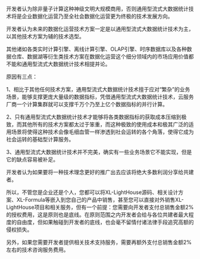 开发者认为除非量子计算这种神级文明大规模商用，否则通用型流式大数据统计技术将是企业数据化运营乃至全社会数据化运营更为终极的技术发展方向。

开发者认为未来的数据化运营技术方案一定是以通用型流式大数据统计技术为主，以其他技术方案为辅的技术选型。

其他诸如各类实时计算引擎、离线计算引擎、OLAP引擎、时序数据库以及各种数据仓库、数据湖等衍生类技术方案在数据化运营这个细分领域内的市场应用价值都不能和通用型流式大数据统计技术相提并论。

原因有三点：

1、相比于其他任何技术方案，通用型流式大数据统计技术擅于应对“繁杂”的业务场景，能够支撑更庞大量级的数据指标，凭借通用型流式大数据统计技术，云服务厂商一个计算集群就可以支撑千万个乃至上亿个数据指标的并行计算。

2、只有通用型流式大数据统计技术才能够将各类数据指标的获取成本压缩到极致，而其他所有的技术方案都太过于笨重，而这种极致的使用成本和极其广泛的适用场景将使得这种技术会像毛细血管一样渗透到社会运转的各个角落，使得它成为社会运转的基础型计算服务。

3、通用型流式大数据统计技术并不完美，确实有一些业务场景它不能实现，但是它的缺点容易被补足。

开发者认为如果要将一种技术理念更好的推广出去应该将绝大多数利润分享给共建者。

所以，不管您是企业还是个人，您都可以将XL-LightHouse源码、相关设计方案、XL-Formula等嵌入到您自己的产品中销售，甚至您可以直接对外销售XL-LightHouse项目和相关服务，但有一个前提：您需要向开发者支付总销售金额2%的授权费用，这是原则也是底线。在原则范围之内开发者会给与各位共建者最大程度的自由度，但如果触碰到开发者的底线，也会毫不留情付诸法律手段追究高额的侵权损失。

另外，如果您需要开发者提供相关技术支持服务，需要再额外支付总销售金额2%左右的技术咨询服务费用。